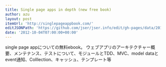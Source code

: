 ```yaml
---
title: Single page apps in depth (new free book)
author: azu
layout: post
itemUrl: 'http://singlepageappbook.com/'
editJSONPath: 'https://github.com/jser/jser.info/edit/gh-pages/data/2012/10/index.json'
date: '2012-10-04T07:00:00+00:00'
---
```

single page appについての無料ebook。
ウェブアプリのアーキテクチャー概要、メンテナンス、テストについて、モジュールとTDD、MVC、model dataとevent通知、Colllection、キャッシュ、テンプレート等
